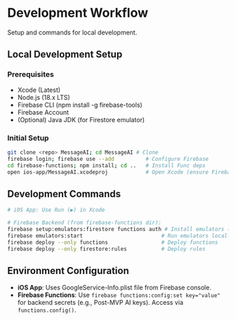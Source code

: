 # Development Workflow

Setup and commands for local development.

## Local Development Setup

### Prerequisites

- Xcode (Latest)
- Node.js (18.x LTS)
- Firebase CLI (npm install -g firebase-tools)
- Firebase Account
- (Optional) Java JDK (for Firestore emulator)

### Initial Setup

```bash
git clone <repo> MessageAI; cd MessageAI # Clone
firebase login; firebase use --add          # Configure Firebase
cd firebase-functions; npm install; cd ..   # Install Func deps
open ios-app/MessageAI.xcodeproj            # Open Xcode (ensure Firebase SDK via SPM)
```

## Development Commands

```bash
# iOS App: Use Run (▶) in Xcode

# Firebase Backend (from firebase-functions dir):
firebase setup:emulators:firestore functions auth # Install emulators (once)
firebase emulators:start                         # Run emulators locally
firebase deploy --only functions                 # Deploy functions
firebase deploy --only firestore:rules           # Deploy rules
```

## Environment Configuration

- **iOS App**: Uses GoogleService-Info.plist file from Firebase console.
- **Firebase Functions**: Use `firebase functions:config:set key="value"` for backend secrets (e.g., Post-MVP AI keys). Access via `functions.config()`.
